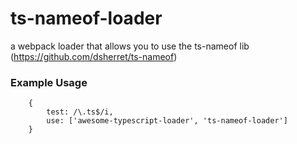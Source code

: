 # ts-nameof-loader
a webpack loader that allows you to use the ts-nameof lib (https://github.com/dsherret/ts-nameof)


### Example Usage
```
    { 
		test: /\.ts$/i,
		use: ['awesome-typescript-loader', 'ts-nameof-loader']
	}
```